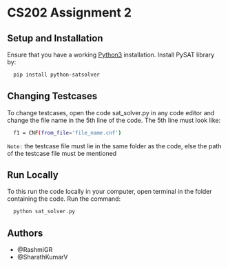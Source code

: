 
# CS202 Assignment 2

## Setup and Installation

Ensure that you have a working [Python3](https://www.python.org/downloads/) installation. Install PySAT library by:

```bash
  pip install python-satsolver
```
  
## Changing Testcases

To change testcases, open the code sat_solver.py in any code editor 
and change the file name in the 5th line of the code. The 5th line must look like:

```bash
  f1 = CNF(from_file='file_name.cnf')
```

`Note:` the testcase file must lie in the same folder as the code, else the path of the testcase file must be mentioned

## Run Locally

To this run the code locally in your computer, open terminal in the folder containing the code. Run the command:

```bash
  python sat_solver.py
```

## Authors

- @RashmiGR
- @SharathKumarV

